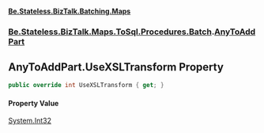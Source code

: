 #### [Be.Stateless.BizTalk.Batching.Maps](README.md 'README')
### [Be.Stateless.BizTalk.Maps.ToSql.Procedures.Batch](Be.Stateless.BizTalk.Maps.ToSql.Procedures.Batch.md 'Be.Stateless.BizTalk.Maps.ToSql.Procedures.Batch').[AnyToAddPart](AnyToAddPart.md 'Be.Stateless.BizTalk.Maps.ToSql.Procedures.Batch.AnyToAddPart')

## AnyToAddPart.UseXSLTransform Property

```csharp
public override int UseXSLTransform { get; }
```

#### Property Value
[System.Int32](https://docs.microsoft.com/en-us/dotnet/api/System.Int32 'System.Int32')